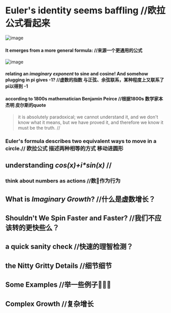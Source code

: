 # Euler's identity seems baffling //欧拉公式看起来
![image](https://user-images.githubusercontent.com/31954987/199166472-ae042555-eea2-442d-9828-2cd6db6228d7.png)

#### It emerges from a more general formula: //来源一个更通用的公式
![image](https://user-images.githubusercontent.com/31954987/199166753-6b4de445-02ab-483f-a1cb-f97fff7c693b.png)

#### relating an _imaginary exponent_ to sine and cosine! And somehow plugging in pi gives -1? //虚数的指数 与正弦、余弦联系，某种程度上又联系了 pi以得到 -1
#### according to 1800s mathematician Benjamin Peirce //根据1800s 数学家本杰明 皮尔斯的quote

> it is absolutely paradoxical; we cannot understand it, and we don't know what it means, but we have proved it, and therefore we know it must be the truth. //

### Euler's formula describes two equivalent ways to move in a circle.// 欧拉公式 描述两种相等的方式 移动进圆形
#### 

## understanding _cos(x)+i*sin(x)_ //

### think about numbers as actions //数🔢作为行为


## What is _Imaginary Growth_? //什么是虚数增长？

## Shouldn't We Spin Faster and Faster? //我们不应该转的更快些么？

## a quick sanity check //快速的理智检测？

## the Nitty Gritty Details //细节细节

## Some Examples //举一些例子🌰🌰🌰

## Complex Growth //复杂增长

